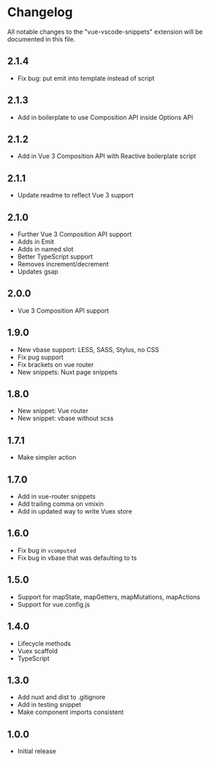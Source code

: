 # Changelog

All notable changes to the "vue-vscode-snippets" extension will be documented in this file.

## 2.1.4

- Fix bug: put emit into template instead of script

## 2.1.3

- Add in boilerplate to use Composition API inside Options API

## 2.1.2

- Add in Vue 3 Composition API with Reactive boilerplate script

## 2.1.1

- Update readme to reflect Vue 3 support

## 2.1.0

- Further Vue 3 Composition API support
- Adds in Emit
- Adds in named slot
- Better TypeScript support
- Removes increment/decrement
- Updates gsap

## 2.0.0

- Vue 3 Composition API support

## 1.9.0

- New vbase support: LESS, SASS, Stylus, no CSS
- Fix pug support
- Fix brackets on vue router
- New snippets: Nuxt page snippets

## 1.8.0

- New snippet: Vue router
- New snippet: vbase without scss

## 1.7.1

- Make simpler action

## 1.7.0

- Add in vue-router snippets
- Add trailing comma on vmixin
- Add in updated way to write Vuex store

## 1.6.0

- Fix bug in `vcomputed`
- Fix bug in vbase that was defaulting to ts

## 1.5.0

- Support for mapState, mapGetters, mapMutations, mapActions
- Support for vue.config.js

## 1.4.0

- Lifecycle methods
- Vuex scaffold
- TypeScript

## 1.3.0

- Add nuxt and dist to .gitignore
- Add in testing snippet
- Make component imports consistent

## 1.0.0

- Initial release
